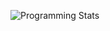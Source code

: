![Programming Stats](https://wakatime.com/share/@ca912d3c-9d01-4605-b258-ef9e946c32a1/2b9812ac-0a42-40a5-b107-af078cf6d7bc.png)
